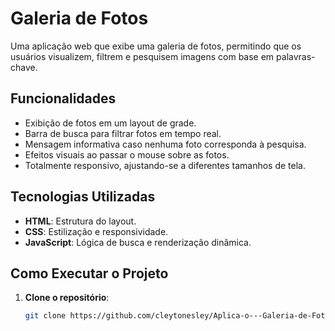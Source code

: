 # Galeria de Fotos

Uma aplicação web que exibe uma galeria de fotos, permitindo que os usuários visualizem, filtrem e pesquisem imagens com base em palavras-chave.

## Funcionalidades
- Exibição de fotos em um layout de grade.
- Barra de busca para filtrar fotos em tempo real.
- Mensagem informativa caso nenhuma foto corresponda à pesquisa.
- Efeitos visuais ao passar o mouse sobre as fotos.
- Totalmente responsivo, ajustando-se a diferentes tamanhos de tela.

## Tecnologias Utilizadas
- **HTML**: Estrutura do layout.
- **CSS**: Estilização e responsividade.
- **JavaScript**: Lógica de busca e renderização dinâmica.

## Como Executar o Projeto
1. **Clone o repositório**:
   ```bash
   git clone https://github.com/cleytonesley/Aplica-o---Galeria-de-Fotos-/tree/main

